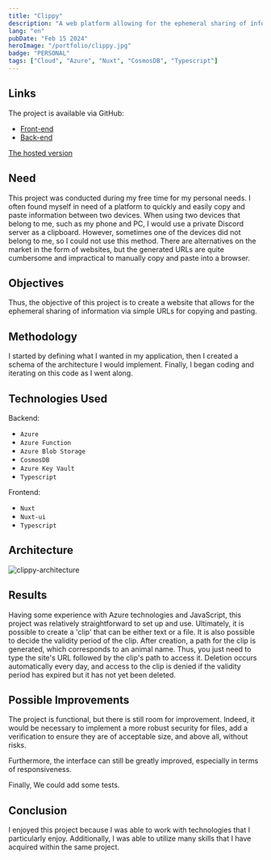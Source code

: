 ```yaml
---
title: "Clippy"
description: "A web platform allowing for the ephemeral sharing of information, following the model of Pastebin."
lang: "en"
pubDate: "Feb 15 2024"
heroImage: "/portfolio/clippy.jpg"
badge: "PERSONAL"
tags: ["Cloud", "Azure", "Nuxt", "CosmosDB", "Typescript"]
---
```


## **Links**
The project is available via GitHub:
* [Front-end](https://github.com/IssamSisbane/clippy-frontend)
* [Back-end](https://github.com/IssamSisbane/clippy-backend)

[The hosted version](https://clippy.snzprojects.tech/)

## **Need**
This project was conducted during my free time for my personal needs. I often found myself in need of a platform to quickly and easily copy and paste information between two devices. When using two devices that belong to me, such as my phone and PC, I would use a private Discord server as a clipboard. However, sometimes one of the devices did not belong to me, so I could not use this method. There are alternatives on the market in the form of websites, but the generated URLs are quite cumbersome and impractical to manually copy and paste into a browser.

## **Objectives**
Thus, the objective of this project is to create a website that allows for the ephemeral sharing of information via simple URLs for copying and pasting.

## **Methodology**
I started by defining what I wanted in my application, then I created a schema of the architecture I would implement. Finally, I began coding and iterating on this code as I went along.

## **Technologies Used**
Backend:
* `Azure`
* `Azure Function`
* `Azure Blob Storage`
* `CosmosDB`
* `Azure Key Vault`
* `Typescript`

Frontend:
* `Nuxt`
* `Nuxt-ui`
* `Typescript`

## **Architecture**
![clippy-architecture](/portfolio/clippy-architecture.webp)

## **Results**
Having some experience with Azure technologies and JavaScript, this project was relatively straightforward to set up and use. Ultimately, it is possible to create a 'clip' that can be either text or a file. It is also possible to decide the validity period of the clip. After creation, a path for the clip is generated, which corresponds to an animal name. Thus, you just need to type the site's URL followed by the clip's path to access it. Deletion occurs automatically every day, and access to the clip is denied if the validity period has expired but it has not yet been deleted.

## **Possible Improvements**
The project is functional, but there is still room for improvement. Indeed, it would be necessary to implement a more robust security for files, add a verification to ensure they are of acceptable size, and above all, without risks.

Furthermore, the interface can still be greatly improved, especially in terms of responsiveness.

Finally, We could add some tests.

## **Conclusion**
I enjoyed this project because I was able to work with technologies that I particularly enjoy. Additionally, I was able to utilize many skills that I have acquired within the same project.


